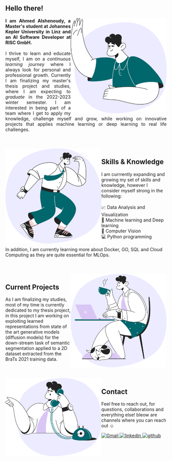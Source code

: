 
<div style="text-align: justify">
<h2> Hello there! </h2>
<img align="right" width="300" src="assets\hello.png">
<b> I am Ahmed Alshenoudy, a Master's student at Johannes Kepler University in Linz and an AI Software Developer at RISC GmbH. </b>
<br />
<br />
I thrive to learn and educate myself, I am on a <i> continuous learning journey </i> where I always look for personal and professional growth. Currently I am finalizing my master's thesis project and studies, where I am expecting to <i> graduate </i> in the 2022-2023 winter semester. I am interested in being part of a team where I get to apply my knowledge, challenge myself and grow, while working on innovative projects that applies machine learning or deep learning to real life challenges.
<br />
<br />
</div>

<div style="text-align: left">
<br />
<br />
<img align="left" width="300" src="assets\future.png">

<h2>Skills & Knowledge</h2>
I am currrently expanding and growing my set of skills and knowledge, however I consider myself strong in the following:<br />
<br />
📈 Data Analysis and Visualization <br />
🧠 Machine learning and Deep learning <br />
👀 Computer Vision <br />
💻 Python programming <br />
<br />
In addition, I am currently learning more about Docker, GO, SQL and Cloud Computing as they are quite essential for MLOps.
<br />
<br />
</div>


<div style="text-align: left">
<br />
<br />
<img align="right" width="300" src="assets\home_office.png">

<h2>Current Projects</h2>
As I am finalizing my studies, most of my time is currently dedicated to my thesis project, in this project I am working on exploiting learned representations from state of the art generative models (diffusion models) for the down-stream task of semantic segmentation applied to a 2D dataset extracted from the BraTs 2021 training data.
<br />
<br />
</div>
 
 
<div style="text-align: left">
<br />
<br />
<img align="left" width="300" src="assets\contact.png">



<h2>Contact</h2>

Feel free to reach out, for questions, collaborations and everything else! bleow are channels where you can reach out :relaxed: 

<a href="mailto:ahmed.alshenoudy@gmail.com" target="_blank">
<img src=https://img.shields.io/badge/Gmail-D14836?style=for-the-badge&logo=gmail&logoColor=white alt=Gmail style="margin-bottom: 5px;" />
</a>


<a href="https://www.linkedin.com/in/ahmed-alshenoudy/" target="_blank">
<img src=https://img.shields.io/badge/linkedin-%231E77B5.svg?&style=for-the-badge&logo=linkedin&logoColor=white alt=linkedin style="margin-bottom: 5px;" />
</a>


<a href="https://github.com/alshenoudy" target="_blank">
<img src=https://img.shields.io/badge/github-%2324292e.svg?&style=for-the-badge&logo=github&logoColor=white alt=github style="margin-bottom: 5px;" />
</a>
</div>


<!--
Good ref: https://dev.to/envoy_/150-badges-for-github-pnk#blog
-->
